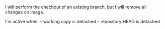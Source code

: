 I will perform the chechout of an existing branch, but I will remove all changes on image. 

I'm active when: 
	- working copy is detached 
	- repository HEAD is detached